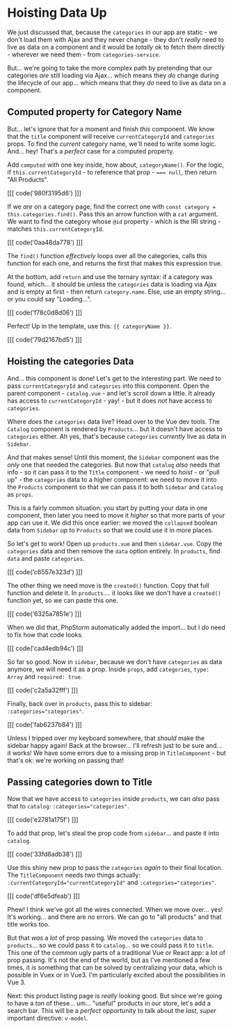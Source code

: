 # Hoisting Data Up

We just discussed that, because the `categories` in our app are static - we
don't load them with Ajax and they never change - they don't *really* need to live
as data on a component and it would be *totally* ok to fetch them directly - wherever
we need them - from `categories-service`.

But... we're going to take the more complex path by pretending that our categories
*are* still loading via Ajax... which means they *do* change during the lifecycle
of our app... which means that they *do* need to live as data on a component.

## Computed property for Category Name

But... let's ignore that for a moment and finish *this* component. We know that
the `title` component will receive `currentCategoryId` and `categories` props.
To find the *current* category name, we'll need to write some logic. And... hey!
That's a *perfect* case for a computed property.

Add `computed` with one key inside, how about, `categoryName()`.
For the logic, if `this.currentCategoryId` - to reference that prop - `=== null`,
then return "All Products".

[[[ code('980f3195d6') ]]]

If we *are* on a category page, find the correct one with
`const category = this.categories.find()`. Pass this an arrow function with
a `cat` argument. We want to find the category whose `@id` property - which is
the IRI string - matches `this.currentCategoryId`.

[[[ code('0aa48da778') ]]]

The `find()` function *effectively* loops over all the categories, calls this
function for each one, and returns the first that makes this expression true.

At the bottom, add `return` and use the ternary syntax: if a category was found,
which... it should be unless the `categories` data is loading via Ajax and is
empty at first - then return `category.name`. Else, use an empty string...
or you could say "Loading...".

[[[ code('f78c0d8d06') ]]]

Perfect! Up in the template, use this: `{{ categoryName }}`.

[[[ code('79d2167bd5') ]]]

## Hoisting the categories Data

And... this component is done! Let's get to the interesting part. We need to pass
`currentCategoryId` and `categories` into this component. Open the parent
component - `catalog.vue` - and let's scroll down a little. It already has access
to `currentCategoryId` - yay! - but it does *not* have access to `categories`.

Where *does* the `categories` data live? Head over to the Vue dev tools. The
`Catalog` component is rendered by `Products`... but it doesn't have access to
`categories` either. Ah yes, that's because `categories` *currently* live as data
in `Sidebar`.

And that makes sense! Until this moment, the `Sidebar` component was the *only*
one that needed the categories. But now that `catalog` *also* needs that info -
so it can pass it to the `Title` component - we need to *hoist* - or "pull up" -
the `categories` data to a higher component: we need to move it into the `Products`
component so that we can pass it to both `Sidebar` and `Catalog` as `props`.

This is a fairly common situation: you start by putting your data in one component,
then later you need to move it *higher* so that more parts of your app can use it.
We did this once earlier: we moved the `collapsed` boolean data from `Sidebar`
*up* to `Products` so that we could use it in more places.

So let's get to work! Open up `products.vue` and then `sidebar.vue`. Copy the
`categories` data and then remove the `data` option entirely. In `products`,
find `data` and paste `categories`.

[[[ code('c6557e323d') ]]]

The other thing we need move is the `created()` function. Copy that full function
and delete it. In `products`.... it looks like we don't have a `created()` function
yet, so we can paste this one.

[[[ code('6325a7851e') ]]]

When we did that, PhpStorm automatically added the import... but I *do* need to 
fix how that code looks.

[[[ code('cad4edb94c') ]]]

So far so good. Now in `sidebar`, because we don't have `categories` as data
anymore, we will need it as a prop. Inside `props`, add `categories`, `type: Array`
and `required: true`.

[[[ code('c2a5a32fff') ]]]

Finally, back over in `products`, pass this to sidebar: `:categories="categories"`.

[[[ code('fab6237b84') ]]]

Unless I tripped over my keyboard somewhere, that *should* make the sidebar happy
again! Back at the browser... I'll refresh just to be sure and... it works! We have
some errors due to a missing prop in `TitleComponent` - but that's ok: we're
working on passing that!

## Passing categories down to Title

Now that we have access to `categories` inside `products`, we can *also* pass
that to `catalog`: `:categories="categories"`.

[[[ code('e2781a175f') ]]]

To add that prop, let's steal the prop code from `sidebar`... and paste it into
`catalog`. 

[[[ code('33fd8adb38') ]]]

Use this shiny new prop to pass the `categories` *again* to their final location. 
The `TitleComponent` needs *two* things actually: `:currentCategoryId="currentCategoryId"` 
and `:categories="categories"`.

[[[ code('df6e5dfeab') ]]]

Phew! I think we've got all the wires connected. When we move over... yes! It's
working... and there are *no* errors. We can go to "all products" and that title
works too.

But that *was* a *lot* of prop passing. We moved the `categories` data to
`products`... so we could pass it to `catalog`... so we could pass it to `title`.
This one of the common ugly parts of a traditional Vue or React app: a lot of
prop passing. It's not the end of the world, but as I've mentioned a few times,
it *is* something that can be solved by centralizing your data, which is
possible in Vuex or in Vue3. I'm particularly excited about the possibilities
in Vue 3.

Next: this product listing page is *really* looking good. But since we're going
to have a *ton* of these... um... "useful" products in our store, let's add a
search bar. This will be a *perfect* opportunity to talk about the *last*, *super*
important directive: `v-model`.
